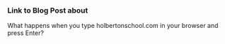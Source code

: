 ### Link to Blog Post about 
What happens when you type holbertonschool.com in your browser and press Enter?
